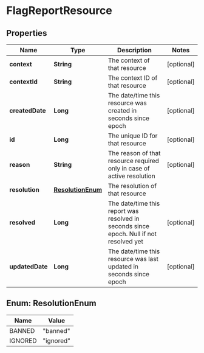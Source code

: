 
# FlagReportResource

## Properties
Name | Type | Description | Notes
------------ | ------------- | ------------- | -------------
**context** | **String** | The context of that resource  |  [optional]
**contextId** | **String** | The context ID of that resource |  [optional]
**createdDate** | **Long** | The date/time this resource was created in seconds since epoch |  [optional]
**id** | **Long** | The unique ID for that resource |  [optional]
**reason** | **String** | The reason of that resource required only in case of active resolution |  [optional]
**resolution** | [**ResolutionEnum**](#ResolutionEnum) | The resolution of that resource | 
**resolved** | **Long** | The date/time this report was resolved in seconds since epoch. Null if not resolved yet |  [optional]
**updatedDate** | **Long** | The date/time this resource was last updated in seconds since epoch |  [optional]


<a name="ResolutionEnum"></a>
## Enum: ResolutionEnum
Name | Value
---- | -----
BANNED | &quot;banned&quot;
IGNORED | &quot;ignored&quot;



